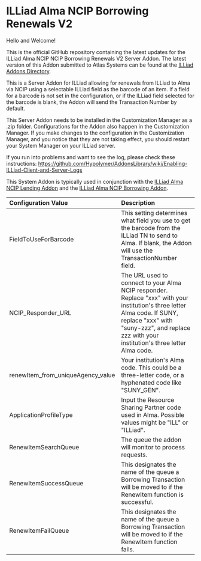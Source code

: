 # ILLiad Alma NCIP Borrowing Renewals V2

Hello and Welcome!

This is the official GitHub repository containing the latest updates for the ILLiad Alma NCIP  NCIP Borrowing Renewals V2 Server Addon.   The latest version of this Addon submitted to Atlas Systems can be found at the [ILLiad Addons Directory](https://atlas-sys.atlassian.net/wiki/spaces/ILLiadAddons/pages/3149601/ILLiad+Alma+NCIP+Borrowing+Renewal+Server+Addon).  

This is a Server Addon for ILLiad allowing for renewals from ILLiad to Alma via NCIP using a selectable ILLiad field as the barcode of an item.  If a field for a barcode is not set in the configuration, or if the ILLiad field selected for the barcode is blank, the Addon will send the Transaction Number by default.

This Server Addon needs to be installed in the Customization Manager as a .zip folder. Configurations for the Addon also happen in the Customization Manager.  If you make changes to the configuration in the Customization Manager, and you notice that they are not taking effect, you should restart your System Manager on your ILLiad server.

If you run into problems and want to see the log, please check these instructions:  https://github.com/Hypolymer/AddonsLibrary/wiki/Enabling-ILLiad-Client-and-Server-Logs

This System Addon is typically used in conjunction with the [ILLiad Alma NCIP Lending Addon](https://github.com/Hypolymer/ILLiad_Alma_NCIP_Lending)  and the [ILLiad Alma NCIP Borrowing Addon](https://github.com/Hypolymer/ILLiad_Alma_NCIP_Borrowing/).

| Configuration Value        | Description |
|:------------- | :-----|
|FieldToUseForBarcode|This setting determines what field you use to get the barcode from the ILLiad TN to send to Alma.  If blank, the Addon will use the TransactionNumber field.|
|NCIP_Responder_URL|The URL used to connect to your Alma NCIP responder. Replace "xxx" with your institution's three letter Alma code. If SUNY, replace "xxx" with "suny-zzz", and replace zzz with your institution's three letter Alma code.|
|renewItem_from_uniqueAgency_value| Your institution's Alma code.  This could be a three-letter code, or a hyphenated code like "SUNY_GEN".|
|ApplicationProfileType|Input the Resource Sharing Partner code used in Alma.  Possible values might be "ILL" or "ILLiad".|
|RenewItemSearchQueue|The queue the addon will monitor to process requests.|
|RenewItemSuccessQueue|This designates the name of the queue a Borrowing Transaction will be moved to if the RenewItem function is successful.|
|RenewItemFailQueue|This designates the name of the queue a Borrowing Transaction will be moved to if the RenewItem function fails.|
